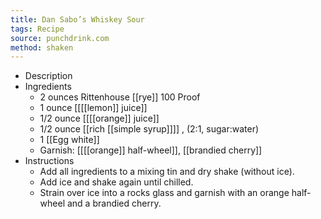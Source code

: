 ```yaml
---
title: Dan Sabo’s Whiskey Sour
tags: Recipe
source: punchdrink.com
method: shaken
---
```


- Description
- Ingredients
	- 2 ounces Rittenhouse [[rye]] 100 Proof
	- 1 ounce [[[[lemon]] juice]]
	- 1/2 ounce [[[[orange]] juice]]
	- 1/2 ounce [[rich [[simple syrup]]]] , (2:1, sugar:water)
	- 1 [[Egg white]]
	- Garnish: [[[[orange]] half-wheel]], [[brandied cherry]]
- Instructions
	- Add all ingredients to a mixing tin and dry shake (without ice).
	- Add ice and shake again until chilled.
	- Strain over ice into a rocks glass and garnish with an orange half-wheel and a brandied cherry.